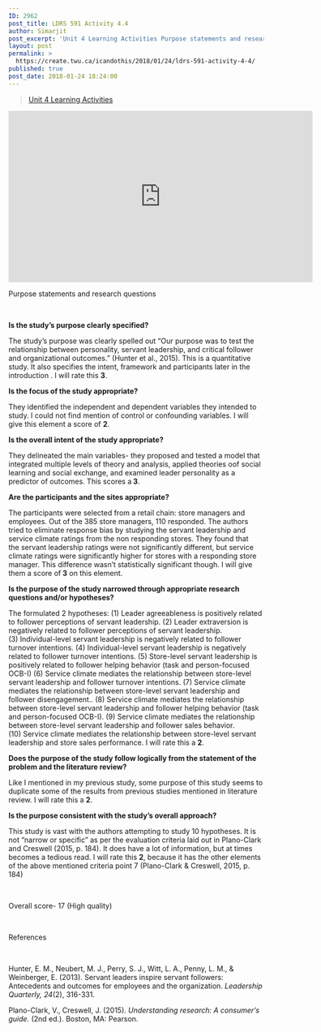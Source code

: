 ```yaml
---
ID: 2962
post_title: LDRS 591 Activity 4.4
author: Simarjit
post_excerpt: 'Unit 4 Learning Activities Purpose statements and research questions &nbsp; Is the study&rsquo;s purpose clearly specified? The study&rsquo;s purpose was clearly spelled out &ldquo;Our purpose was to test the relationship between personality, servant leadership, and critical follower and organizational outcomes.&rdquo; (Hunter et al., 2015). This is a quantitative study. It also specifies the intent, framework [&hellip;]'
layout: post
permalink: >
  https://create.twu.ca/icandothis/2018/01/24/ldrs-591-activity-4-4/
published: true
post_date: 2018-01-24 18:24:00
---
```

<blockquote class="wp-embedded-content" data-secret="ymRf13rHPq"><a href="https://create.twu.ca/ldrs591-sp18/unit-4-learning-activities/">Unit 4 Learning Activities</a></p></blockquote>



<iframe class="wp-embedded-content" sandbox="allow-scripts" security="restricted" src="https://create.twu.ca/ldrs591-sp18/unit-4-learning-activities/embed/#?secret=ymRf13rHPq" data-secret="ymRf13rHPq" width="600" height="338" title="&#8220;Unit 4 Learning Activities&#8221; &#8212; Leadership 591: Scholarly Inquiry" frameborder="0" marginwidth="0" marginheight="0" scrolling="no"></iframe>

Purpose statements and research questions

&nbsp;

<strong>Is the study’s purpose clearly specified?</strong>

The study&#8217;s purpose was clearly spelled out &#8220;Our purpose was to test the relationship between personality, servant leadership, and critical follower and organizational outcomes.&#8221; (Hunter et al., 2015). This is a quantitative study. It also specifies the intent, framework and participants later in the introduction . I will rate this <strong>3</strong>.

<strong>Is the focus of the study appropriate?</strong>

They identified the independent and dependent variables they intended to study. I could not find mention of control or confounding variables. I will give this element a score of <strong>2</strong>.

<strong>Is the overall intent of the study appropriate?</strong>

They delineated the main variables- they proposed and tested a model that integrated multiple levels of theory and analysis, applied theories oof social learning and social exchange, and examined leader personality as a predictor of outcomes. This scores a<strong> 3</strong>.

<strong>Are the participants and the sites appropriate?</strong>

The participants were selected from a retail chain: store managers and employees. Out of the 385 store managers, 110 responded. The authors tried to eliminate response bias by studying the servant leadership and service climate ratings from the non responding stores. They found that the servant leadership ratings were not significantly different, but service climate ratings were significantly higher for stores with a responding store manager. This difference wasn&#8217;t statistically significant though. I will give them a score of<strong> 3</strong> on this element.

<strong>Is the purpose of the study narrowed through appropriate research questions and/or hypotheses?</strong>

The formulated 2 hypotheses: (1) Leader agreeableness is positively related to follower perceptions of servant leadership. (2) Leader extraversion is negatively related to follower perceptions of servant leadership. (3) Individual-level servant leadership is negatively related to follower turnover intentions. (4) Individual-level servant leadership is negatively related to follower turnover intentions. (5) Store-level servant leadership is positively related to follower helping behavior (task and person-focused OCB-I) (6) Service climate mediates the relationship between store-level servant leadership and follower turnover intentions. (7) Service climate mediates the relationship between store-level servant leadership and follower disengagement.. (8) Service climate mediates the relationship between store-level servant leadership and follower helping behavior (task and person-focused OCB-I). (9) Service climate mediates the relationship between store-level servant leadership and follower sales behavior. (10) Service climate mediates the relationship between store-level servant leadership and store sales performance. I will rate this a <strong>2</strong>.

<strong>Does the purpose of the study follow logically from the statement of the problem and the literature review?</strong>

Like I mentioned in my previous study, some purpose of this study seems to duplicate some of the results from previous studies mentioned in literature review. I will rate this a <strong>2</strong>.

<strong>Is the purpose consistent with the study’s overall approach?</strong>

This study is vast with the authors attempting to study 10 hypotheses. It is not &#8220;narrow or specific&#8221; as per the evaluation criteria laid out in Plano-Clark and Creswell (2015, p. 184). It does have a lot of information, but at times becomes a tedious read. I will rate this <strong>2</strong>, because it has the other elements of the above mentioned criteria point 7 (Plano-Clark &amp; Creswell, 2015, p. 184)

&nbsp;

Overall score- 17 (High quality)

&nbsp;

References

&nbsp;

Hunter, E. M., Neubert, M. J., Perry, S. J., Witt, L. A., Penny, L. M., &amp; Weinberger, E. (2013). Servant leaders inspire servant followers: Antecedents and outcomes for employees and the organization. <em>Leadership Quarterly, 24</em>(2), 316-331.

Plano-Clark, V., Creswell, J. (2015). <em>Understanding research: A consumer&#8217;s guide.</em> (2nd ed.). Boston, MA: Pearson.